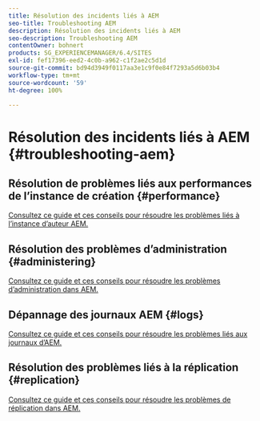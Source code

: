 ```yaml
---
title: Résolution des incidents liés à AEM
seo-title: Troubleshooting AEM
description: Résolution des incidents liés à AEM
seo-description: Troubleshooting AEM
contentOwner: bohnert
products: SG_EXPERIENCEMANAGER/6.4/SITES
exl-id: fef17396-eed2-4c0b-a962-c1f2ae2c5d1d
source-git-commit: bd94d3949f0117aa3e1c9f0e84f7293a5d6b03b4
workflow-type: tm+mt
source-wordcount: '59'
ht-degree: 100%

---
```


# Résolution des incidents liés à AEM {#troubleshooting-aem}

## Résolution de problèmes liés aux performances de l’instance de création {#performance}

[Consultez ce guide et ces conseils pour résoudre les problèmes liés à l’instance d’auteur AEM.](/help/sites-authoring/troubleshooting.md)

## Résolution des problèmes d’administration {#administering}

[Consultez ce guide et ces conseils pour résoudre les problèmes d’administration dans AEM.](/help/sites-administering/troubleshoot.md)

## Dépannage des journaux AEM {#logs}

[Consultez ce guide et ces conseils pour résoudre les problèmes liés aux journaux d’AEM.](/help/sites-administering/troubleshooting.md)

## Résolution des problèmes liés à la réplication {#replication}

[Consultez ce guide et ces conseils pour résoudre les problèmes de réplication dans AEM.](/help/sites-deploying/troubleshoot-rep.md)
